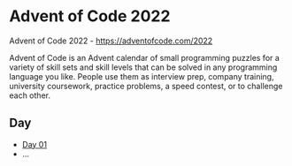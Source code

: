 # Advent of Code 2022

Advent of Code 2022 - https://adventofcode.com/2022

Advent of Code is an Advent calendar of small programming puzzles for a variety of skill sets and skill levels that can be solved in any programming language you like. People use them as interview prep, company training, university coursework, practice problems, a speed contest, or to challenge each other.

## Day
- [Day 01](Soon)
- ...

